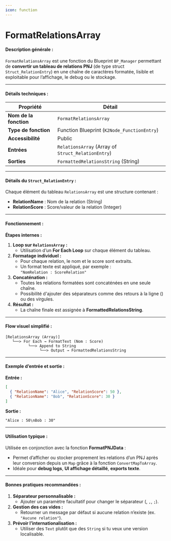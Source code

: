 ```yaml
---
icon: function
---
```


# FormatRelationsArray

#### **Description générale :**

`FormatRelationsArray` est une fonction du Blueprint `BP_Manager` permettant de **convertir un tableau de relations PNJ** (de type struct `Struct_RelationEntry`) en une chaîne de caractères formatée, lisible et exploitable pour l’affichage, le debug ou le stockage.

***

#### **Détails techniques :**

| Propriété              | Détail                                             |
| ---------------------- | -------------------------------------------------- |
| **Nom de la fonction** | `FormatRelationsArray`                             |
| **Type de fonction**   | Function Blueprint (`K2Node_FunctionEntry`)        |
| **Accessibilité**      | Public                                             |
| **Entrées**            | `RelationsArray` (Array of `Struct_RelationEntry`) |
| **Sorties**            | `FormattedRelationsString` (String)                |

***

#### **Détails du `Struct_RelationEntry` :**

Chaque élément du tableau `RelationsArray` est une structure contenant :

* **RelationName** : Nom de la relation (String)
* **RelationScore** : Score/valeur de la relation (Integer)

***

#### **Fonctionnement :**

**Étapes internes :**

1. **Loop sur `RelationsArray` :**
   * Utilisation d’un **For Each Loop** sur chaque élément du tableau.
2. **Formatage individuel :**
   * Pour chaque relation, le nom et le score sont extraits.
   * Un format texte est appliqué, par exemple :\
     `"NomRelation : ScoreRelation"`
3. **Concaténation :**
   * Toutes les relations formatées sont concaténées en une seule chaîne.
   * Possibilité d'ajouter des séparateurs comme des retours à la ligne () ou des virgules.
4. **Résultat :**
   * La chaîne finale est assignée à **FormattedRelationsString**.

***

#### **Flow visuel simplifié :**

```
[RelationsArray (Array)]
   └──> For Each → FormatText (Nom : Score)
          └──> Append to String
               └──> Output → FormattedRelationsString
```

***

#### **Exemple d’entrée et sortie :**

**Entrée :**

```json
[
  { "RelationName": "Alice", "RelationScore": 50 },
  { "RelationName": "Bob", "RelationScore": 30 }
]
```

**Sortie :**

```
"Alice : 50\nBob : 30"
```

***

#### **Utilisation typique :**

Utilisée en conjonction avec la fonction **FormatPNJData** :

* Permet d’afficher ou stocker proprement les relations d’un PNJ après leur conversion depuis un `Map` grâce à la fonction `ConvertMapToArray`.
* Idéale pour **debug logs**, **UI affichage détaillé**, **exports texte**.

***

#### **Bonnes pratiques recommandées :**

1. **Séparateur personnalisable :**
   * Ajouter un paramètre facultatif pour changer le séparateur (, `,`, `;`).
2. **Gestion des cas vides :**
   * Retourner un message par défaut si aucune relation n’existe (ex. `"Aucune relation"`).
3. **Prévoir l’internationalisation :**
   * Utiliser des `Text` plutôt que des `String` si tu veux une version localisable.
